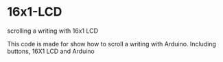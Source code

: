 # 16x1-LCD
scrolling a writing with 16x1 LCD

This code is made for show how to scroll a writing with Arduino. Including buttons, 16X1 LCD and Arduino

